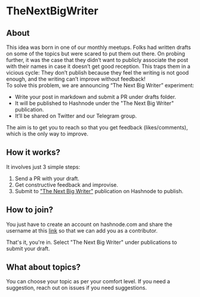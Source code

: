 # TheNextBigWriter

## About

This idea was born in one of our monthly meetups. Folks had written drafts on some of the topics but were scared to put them out there. On probing further, it was the case that they didn’t want to publicly associate the post with their names in case it doesn’t get good reception. This traps them in a vicious cycle: They don’t publish because they feel the writing is not good enough, and the writing can’t improve without feedback!  
To solve this problem, we are announcing “The Next Big Writer” experiment:

* Write your post in markdown and submit a PR under drafts folder.
* It will be published to Hashnode under the "The Next Big Writer" publication.
* It’ll be shared on Twitter and our Telegram group.

The aim is to get you to reach so that you get feedback (likes/comments), which is the only way to improve.

## How it works?
It involves just 3 simple steps:
1. Send a PR with your draft.
2. Get constructive feedback and improvise.
3. Submit to ["The Next Big Writer"](https://thenextbigwriter.tech) publication on Hashnode to publish.

## How to join?
You just have to create an account on hashnode.com and share the username at this [link](https://gist.github.com/iamshadmirza/d20e70fb8ee80de669d60777429385cc) so that we can add you as a contributor.  

That's it, you're in. Select "The Next Big Writer" under publications to submit your draft.

## What about topics?
You can choose your topic as per your comfort level. If you need a suggestion, reach out on issues if you need suggestions.
